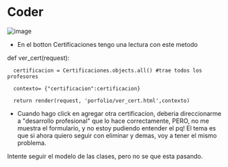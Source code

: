 # Coder

![image](https://user-images.githubusercontent.com/56512168/180457600-8b4d3b42-140a-45e3-a79f-097c1cca2c25.png)

- En el botton Certificaciones tengo una lectura con este metodo

def ver_cert(request):

      certificacion = Certificaciones.objects.all() #trae todos los profesores

      contexto= {"certificacion":certificacion} 

      return render(request, 'porfolio/ver_cert.html',contexto)
- Cuando hago click en agregar otra certificacion, deberia direccionarme a "desarrollo profesional" que lo hace correctamente, PERO, no me muestra el formulario, y no estoy pudiendo entender el pq!
El tema es que si ahora quiero seguir con eliminar y demas, voy a tener el mismo problema.

Intente seguir el modelo de las clases, pero no se que esta pasando. 




